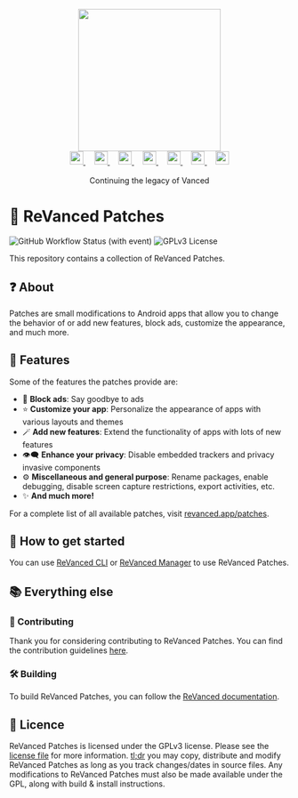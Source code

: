 <p align="center">
  <picture>
    <source
      width="256px"
      media="(prefers-color-scheme: dark)"
      srcset="assets/revanced-headline/revanced-headline-vertical-dark.svg"
    >
    <img 
      width="256px"
      src="assets/revanced-headline/revanced-headline-vertical-light.svg"
    >
  </picture>
  <br>
  <a href="https://revanced.app/">
     <picture>
         <source height="24px" media="(prefers-color-scheme: dark)" srcset="assets/revanced-logo/revanced-logo.svg" />
         <img height="24px" src="assets/revanced-logo/revanced-logo.svg" />
     </picture>
   </a>&nbsp;&nbsp;&nbsp;
   <a href="https://github.com/ReVanced">
       <picture>
           <source height="24px" media="(prefers-color-scheme: dark)" srcset="https://i.ibb.co/dMMmCrW/Git-Hub-Mark.png" />
           <img height="24px" src="https://i.ibb.co/9wV3HGF/Git-Hub-Mark-Light.png" />
       </picture>
   </a>&nbsp;&nbsp;&nbsp;
   <a href="http://revanced.app/discord">
       <picture>
           <source height="24px" media="(prefers-color-scheme: dark)" srcset="https://user-images.githubusercontent.com/13122796/178032563-d4e084b7-244e-4358-af50-26bde6dd4996.png" />
           <img height="24px" src="https://user-images.githubusercontent.com/13122796/178032563-d4e084b7-244e-4358-af50-26bde6dd4996.png" />
       </picture>
   </a>&nbsp;&nbsp;&nbsp;
   <a href="https://reddit.com/r/revancedapp">
       <picture>
           <source height="24px" media="(prefers-color-scheme: dark)" srcset="https://user-images.githubusercontent.com/13122796/178032351-9d9d5619-8ef7-470a-9eec-2744ece54553.png" />
           <img height="24px" src="https://user-images.githubusercontent.com/13122796/178032351-9d9d5619-8ef7-470a-9eec-2744ece54553.png" />
       </picture>
   </a>&nbsp;&nbsp;&nbsp;
   <a href="https://t.me/app_revanced">
      <picture>
         <source height="24px" media="(prefers-color-scheme: dark)" srcset="https://user-images.githubusercontent.com/13122796/178032213-faf25ab8-0bc3-4a94-a730-b524c96df124.png" />
         <img height="24px" src="https://user-images.githubusercontent.com/13122796/178032213-faf25ab8-0bc3-4a94-a730-b524c96df124.png" />
      </picture>
   </a>&nbsp;&nbsp;&nbsp;
   <a href="https://x.com/revancedapp">
      <picture>
         <source media="(prefers-color-scheme: dark)" srcset="https://user-images.githubusercontent.com/93124920/270180600-7c1b38bf-889b-4d68-bd5e-b9d86f91421a.png">
         <img height="24px" src="https://user-images.githubusercontent.com/93124920/270108715-d80743fa-b330-4809-b1e6-79fbdc60d09c.png" />
      </picture>
   </a>&nbsp;&nbsp;&nbsp;
   <a href="https://www.youtube.com/@ReVanced">
      <picture>
         <source height="24px" media="(prefers-color-scheme: dark)" srcset="https://user-images.githubusercontent.com/13122796/178032714-c51c7492-0666-44ac-99c2-f003a695ab50.png" />
         <img height="24px" src="https://user-images.githubusercontent.com/13122796/178032714-c51c7492-0666-44ac-99c2-f003a695ab50.png" />
     </picture>
   </a>
   <br>
   <br>
   Continuing the legacy of Vanced
</p>

# 🧩 ReVanced Patches

![GitHub Workflow Status (with event)](https://img.shields.io/github/actions/workflow/status/ReVanced/revanced-patches/release.yml)
![GPLv3 License](https://img.shields.io/badge/License-GPL%20v3-yellow.svg)

This repository contains a collection of ReVanced Patches.

## ❓ About

Patches are small modifications to Android apps that allow you to change the behavior of or add new features,
block ads, customize the appearance, and much more.

## 💪 Features

Some of the features the patches provide are:

* 🚫 **Block ads**: Say goodbye to ads
* ⭐ **Customize your app**: Personalize the appearance of apps with various layouts and themes
* 🪄 **Add new features**: Extend the functionality of apps with lots of new features
* 👁️‍🗨️ **Enhance your privacy**: Disable embedded trackers and privacy invasive components
* ⚙️ **Miscellaneous and general purpose**: Rename packages, enable debugging, disable screen capture restrictions,
  export activities, etc.
* ✨ **And much more!**

For a complete list of all available patches, visit [revanced.app/patches](https://revanced.app/patches).

## 🚀 How to get started

You can use [ReVanced CLI](https://github.com/ReVanced/revanced-cli) or [ReVanced Manager](https://github.com/ReVanced/revanced-manager) to use ReVanced Patches.

## 📚 Everything else

### 📙 Contributing

Thank you for considering contributing to ReVanced Patches. You can find the contribution guidelines [here](CONTRIBUTING.md).

### 🛠️ Building

To build ReVanced Patches, you can follow the [ReVanced documentation](https://github.com/ReVanced/revanced-documentation).

## 📜 Licence

ReVanced Patches is licensed under the GPLv3 license. Please see the [license file](LICENSE) for more information.
[tl;dr](https://www.tldrlegal.com/license/gnu-general-public-license-v3-gpl-3) you may copy, distribute and modify ReVanced Patches as long as you track changes/dates in source files.
Any modifications to ReVanced Patches must also be made available under the GPL,
along with build & install instructions.